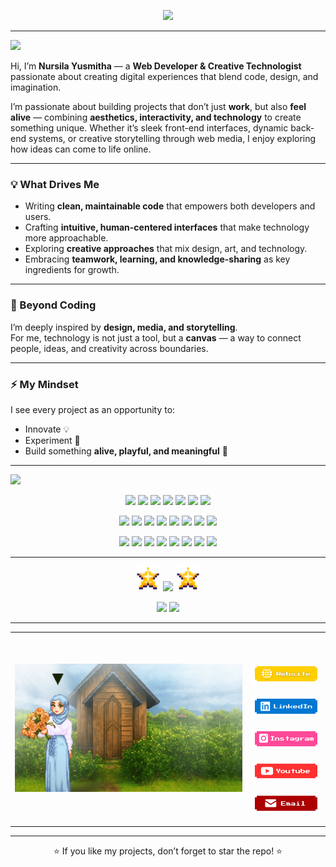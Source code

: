 <p align="center">
  <img src="https://readme-typing-svg.herokuapp.com?font=Press+Start+2P&size=18&duration=4000&pause=1500&color=f7f746&center=true&vCenter=true&width=800&lines=Hi!+I'm+Nursila+Yusmitha;Web+Developer+%7C+Creative+Technologist;Blending+Code+%2B+Design+%2B+Art+Into+Magic" />
</p>

---

<img src="https://readme-typing-svg.herokuapp.com?font=Press+Start+2P&size=16&duration=1&pause=1000&color=46cef7&center=false&vCenter=true&width=500&lines=About+Me+✨" />

Hi, I’m **Nursila Yusmitha** — a **Web Developer & Creative Technologist** passionate about creating digital experiences that blend code, design, and imagination.   

I’m passionate about building projects that don’t just **work**, but also **feel alive** — combining **aesthetics, interactivity, and technology** to create something unique. Whether it’s sleek front-end interfaces, dynamic back-end systems, or creative storytelling through web media, I enjoy exploring how ideas can come to life online.  

---

### 💡 What Drives Me  
-  Writing **clean, maintainable code** that empowers both developers and users.  
-  Crafting **intuitive, human-centered interfaces** that make technology more approachable.  
-  Exploring **creative approaches** that mix design, art, and technology.  
-  Embracing **teamwork, learning, and knowledge-sharing** as key ingredients for growth.  

---

### 🌱 Beyond Coding  
I’m deeply inspired by **design, media, and storytelling**.  
For me, technology is not just a tool, but a **canvas** — a way to connect people, ideas, and creativity across boundaries.  

---

### ⚡ My Mindset  
I see every project as an opportunity to:  
- Innovate 💡  
- Experiment 🧪  
- Build something **alive, playful, and meaningful** 🎨 

---


<img src="https://readme-typing-svg.herokuapp.com?font=Press+Start+2P&size=16&duration=1&pause=1000&color=f7f746&center=false&vCenter=true&width=500&lines=Tech+Stack+✨" />



<p align="center">
  <img src="https://img.shields.io/badge/HTML-FF5722?style=for-the-badge&logo=html5&logoColor=white"/>
  <img src="https://img.shields.io/badge/CSS-2965F1?style=for-the-badge&logo=css3&logoColor=white"/>
  <img src="https://img.shields.io/badge/JavaScript-F7DF1E?style=for-the-badge&logo=javascript&logoColor=black"/>
  <img src="https://img.shields.io/badge/TypeScript-3178C6?style=for-the-badge&logo=typescript&logoColor=white"/>
  <img src="https://img.shields.io/badge/React-61DAFB?style=for-the-badge&logo=react&logoColor=black"/>
  <img src="https://img.shields.io/badge/Next.js-000000?style=for-the-badge&logo=nextdotjs&logoColor=white"/>
  <img src="https://img.shields.io/badge/Vue.js-42b883?style=for-the-badge&logo=vuedotjs&logoColor=white"/>
</p>

<p align="center">
  <img src="https://img.shields.io/badge/Node.js-339933?style=for-the-badge&logo=nodedotjs&logoColor=white"/>
  <img src="https://img.shields.io/badge/Express-000000?style=for-the-badge&logo=express&logoColor=white"/>
  <img src="https://img.shields.io/badge/PHP-777BB4?style=for-the-badge&logo=php&logoColor=white"/>
  <img src="https://img.shields.io/badge/Laravel-FF2D20?style=for-the-badge&logo=laravel&logoColor=white"/>
  <img src="https://img.shields.io/badge/.NET-512BD4?style=for-the-badge&logo=dotnet&logoColor=white"/>
  <img src="https://img.shields.io/badge/MySQL-4479A1?style=for-the-badge&logo=mysql&logoColor=white"/>
  <img src="https://img.shields.io/badge/PostgreSQL-4169E1?style=for-the-badge&logo=postgresql&logoColor=white"/>
  <img src="https://img.shields.io/badge/MongoDB-47A248?style=for-the-badge&logo=mongodb&logoColor=white"/>
</p>

<p align="center">
  <img src="https://img.shields.io/badge/TailwindCSS-38B2AC?style=for-the-badge&logo=tailwindcss&logoColor=white"/>
  <img src="https://img.shields.io/badge/Bootstrap-7952B3?style=for-the-badge&logo=bootstrap&logoColor=white"/>
  <img src="https://img.shields.io/badge/Git-F05032?style=for-the-badge&logo=git&logoColor=white"/>
  <img src="https://img.shields.io/badge/Figma-F24E1E?style=for-the-badge&logo=figma&logoColor=white"/>
  <img src="https://img.shields.io/badge/Illustrator-FF9A00?style=for-the-badge&logo=adobeillustrator&logoColor=white"/>
  <img src="https://img.shields.io/badge/Photoshop-31A8FF?style=for-the-badge&logo=adobephotoshop&logoColor=white"/>
  <img src="https://img.shields.io/badge/After_Effects-9999FF?style=for-the-badge&logo=adobeaftereffects&logoColor=white"/>
  <img src="https://img.shields.io/badge/Premiere_Pro-9999FF?style=for-the-badge&logo=adobepremierepro&logoColor=white"/>
</p>


---

<p align="center">
  <img src="/assets/star.png" height="40" />
  <img src="https://readme-typing-svg.herokuapp.com?font=Press+Start+2P&size=16&duration=1&pause=1000&color=f7f746&center=true&vCenter=true&width=400&lines=GitHub+Stats" />
  <img src="/assets/star.png" height="40" />
</p>

<p align="center">
  <img 
    src="https://github-readme-stats.vercel.app/api?username=nursilayusmitha&show_icons=true&theme=radical&title_color=f7f746&icon_color=46cef7&text_color=ffffff&hide_border=true" 
    height="160"
  />
  <img 
    src="https://github-readme-streak-stats.herokuapp.com/?user=nursilayusmitha&theme=radical&ring=f7f746&fire=f01616&currStreakLabel=ffffff&currStreakNum=ffffff&sideLabels=ffffff&sideNums=f01616&dates=46cef7&hide_border=true" 
    height="160"
  />
</p>





---

<p align="center">
  <table>
    <tr>
      <td width="75%">
        <img src="assets/banner.gif" alt="Banner" width="100%"/>
      </td>
    <td width="25%" valign="top" align="center">
  <br/><br/>

 <p align="center">
  <a href="https://nursila-portfolio.vercel.app/"><img src="assets/website.png" width="140"/></a>
  <br><br>
  <a href="https://linkedin.com/in/nursilayusmitha"><img src="assets/linkedin.png" width="140"/></a>
  <br><br>
  <a href="https://instagram.com/yourusername"><img src="assets/instagram.png" width="140"/></a>
  <br><br>
  <a href="https://youtube.com/yourchannel"><img src="assets/youtube.png" width="140"/></a>
  <br><br>
  <a href="mailto:nursilayusmitha@gmail.com"><img src="assets/email.png" width="140"/></a>
</p>

</td>

  </tr>
  </table>
</p>

---

<p align="center">
  ⭐ If you like my projects, don’t forget to star the repo! ⭐  
</p>
